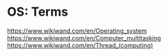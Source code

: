 # OS: Terms




https://www.wikiwand.com/en/Operating_system
https://www.wikiwand.com/en/Computer_multitasking
https://www.wikiwand.com/en/Thread_(computing)
